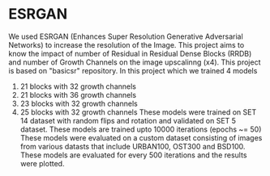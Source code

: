 # ESRGAN
We used ESRGAN (Enhances Super Resolution Generative Adversarial Networks) to increase the resolution of the Image.
This project aims to know the impact of number of Residual in Residual Dense Blocks (RRDB) and number of Growth Channels on the image upscalinng (x4).
This project is based on "basicsr" repository.
In this project which we trained 4 models 
1. 21 blocks with 32 growth channels
2. 21 blocks with 36 growth channels
3. 23 blocks with 32 growth channels
4. 25 blocks with 32 growth channels
These models were trained on SET 14 dataset with random flips and rotation and validated on SET 5 dataset.
These models are trained upto 10000 iterations (epochs ~= 50)
These models were evaluated on a custom dataset consisting of images from various datasts that include URBAN100, OST300 and BSD100.
These models are evaluated for every 500 iterations and the results were plotted.
